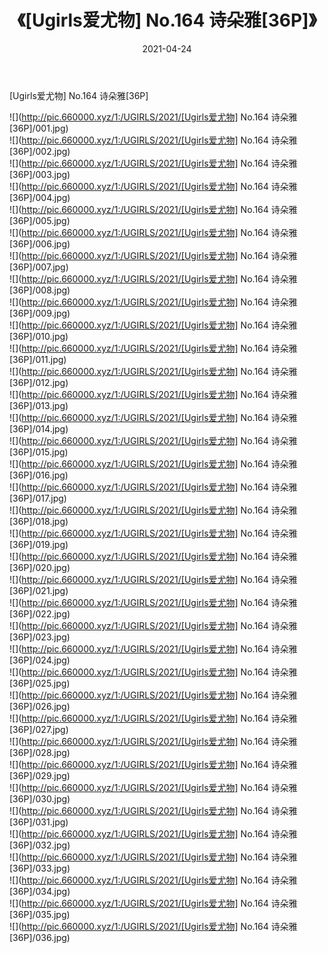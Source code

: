 ﻿---
layout: post
title:  《[Ugirls爱尤物] No.164 诗朵雅[36P]》
date:   2021-04-24
img: http://pic.660000.xyz/1:/UGIRLS/2021/[Ugirls爱尤物] No.164 诗朵雅[36P]/000.jpg
categories: [美女, 清纯, 唯美]
---

[Ugirls爱尤物] No.164 诗朵雅[36P]

  ![](http://pic.660000.xyz/1:/UGIRLS/2021/[Ugirls爱尤物] No.164 诗朵雅[36P]/001.jpg) <br> ![](http://pic.660000.xyz/1:/UGIRLS/2021/[Ugirls爱尤物] No.164 诗朵雅[36P]/002.jpg) <br> ![](http://pic.660000.xyz/1:/UGIRLS/2021/[Ugirls爱尤物] No.164 诗朵雅[36P]/003.jpg) <br> ![](http://pic.660000.xyz/1:/UGIRLS/2021/[Ugirls爱尤物] No.164 诗朵雅[36P]/004.jpg) <br> ![](http://pic.660000.xyz/1:/UGIRLS/2021/[Ugirls爱尤物] No.164 诗朵雅[36P]/005.jpg) <br> ![](http://pic.660000.xyz/1:/UGIRLS/2021/[Ugirls爱尤物] No.164 诗朵雅[36P]/006.jpg) <br> ![](http://pic.660000.xyz/1:/UGIRLS/2021/[Ugirls爱尤物] No.164 诗朵雅[36P]/007.jpg) <br> ![](http://pic.660000.xyz/1:/UGIRLS/2021/[Ugirls爱尤物] No.164 诗朵雅[36P]/008.jpg) <br> ![](http://pic.660000.xyz/1:/UGIRLS/2021/[Ugirls爱尤物] No.164 诗朵雅[36P]/009.jpg) <br> ![](http://pic.660000.xyz/1:/UGIRLS/2021/[Ugirls爱尤物] No.164 诗朵雅[36P]/010.jpg) <br> ![](http://pic.660000.xyz/1:/UGIRLS/2021/[Ugirls爱尤物] No.164 诗朵雅[36P]/011.jpg) <br> ![](http://pic.660000.xyz/1:/UGIRLS/2021/[Ugirls爱尤物] No.164 诗朵雅[36P]/012.jpg) <br> ![](http://pic.660000.xyz/1:/UGIRLS/2021/[Ugirls爱尤物] No.164 诗朵雅[36P]/013.jpg) <br> ![](http://pic.660000.xyz/1:/UGIRLS/2021/[Ugirls爱尤物] No.164 诗朵雅[36P]/014.jpg) <br> ![](http://pic.660000.xyz/1:/UGIRLS/2021/[Ugirls爱尤物] No.164 诗朵雅[36P]/015.jpg) <br> ![](http://pic.660000.xyz/1:/UGIRLS/2021/[Ugirls爱尤物] No.164 诗朵雅[36P]/016.jpg) <br> ![](http://pic.660000.xyz/1:/UGIRLS/2021/[Ugirls爱尤物] No.164 诗朵雅[36P]/017.jpg) <br> ![](http://pic.660000.xyz/1:/UGIRLS/2021/[Ugirls爱尤物] No.164 诗朵雅[36P]/018.jpg) <br> ![](http://pic.660000.xyz/1:/UGIRLS/2021/[Ugirls爱尤物] No.164 诗朵雅[36P]/019.jpg) <br> ![](http://pic.660000.xyz/1:/UGIRLS/2021/[Ugirls爱尤物] No.164 诗朵雅[36P]/020.jpg) <br> ![](http://pic.660000.xyz/1:/UGIRLS/2021/[Ugirls爱尤物] No.164 诗朵雅[36P]/021.jpg) <br> ![](http://pic.660000.xyz/1:/UGIRLS/2021/[Ugirls爱尤物] No.164 诗朵雅[36P]/022.jpg) <br> ![](http://pic.660000.xyz/1:/UGIRLS/2021/[Ugirls爱尤物] No.164 诗朵雅[36P]/023.jpg) <br> ![](http://pic.660000.xyz/1:/UGIRLS/2021/[Ugirls爱尤物] No.164 诗朵雅[36P]/024.jpg) <br> ![](http://pic.660000.xyz/1:/UGIRLS/2021/[Ugirls爱尤物] No.164 诗朵雅[36P]/025.jpg) <br> ![](http://pic.660000.xyz/1:/UGIRLS/2021/[Ugirls爱尤物] No.164 诗朵雅[36P]/026.jpg) <br> ![](http://pic.660000.xyz/1:/UGIRLS/2021/[Ugirls爱尤物] No.164 诗朵雅[36P]/027.jpg) <br> ![](http://pic.660000.xyz/1:/UGIRLS/2021/[Ugirls爱尤物] No.164 诗朵雅[36P]/028.jpg) <br> ![](http://pic.660000.xyz/1:/UGIRLS/2021/[Ugirls爱尤物] No.164 诗朵雅[36P]/029.jpg) <br> ![](http://pic.660000.xyz/1:/UGIRLS/2021/[Ugirls爱尤物] No.164 诗朵雅[36P]/030.jpg) <br> ![](http://pic.660000.xyz/1:/UGIRLS/2021/[Ugirls爱尤物] No.164 诗朵雅[36P]/031.jpg) <br> ![](http://pic.660000.xyz/1:/UGIRLS/2021/[Ugirls爱尤物] No.164 诗朵雅[36P]/032.jpg) <br> ![](http://pic.660000.xyz/1:/UGIRLS/2021/[Ugirls爱尤物] No.164 诗朵雅[36P]/033.jpg) <br> ![](http://pic.660000.xyz/1:/UGIRLS/2021/[Ugirls爱尤物] No.164 诗朵雅[36P]/034.jpg) <br> ![](http://pic.660000.xyz/1:/UGIRLS/2021/[Ugirls爱尤物] No.164 诗朵雅[36P]/035.jpg) <br> ![](http://pic.660000.xyz/1:/UGIRLS/2021/[Ugirls爱尤物] No.164 诗朵雅[36P]/036.jpg) <br>